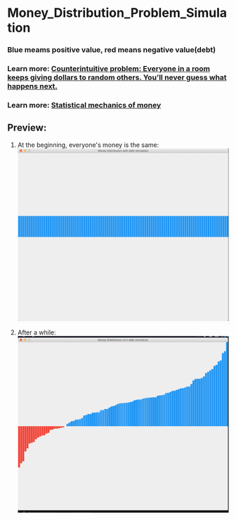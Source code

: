 # Money_Distribution_Problem_Simulation
### Blue meams positive value, red means negative value(debt)
### Learn more: [Counterintuitive problem: Everyone in a room keeps giving dollars to random others. You’ll never guess what happens next.](http://www.decisionsciencenews.com/2017/06/19/counterintuitive-problem-everyone-room-keeps-giving-dollars-random-others-youll-never-guess-happens-next/)
### Learn more: [Statistical mechanics of money](http://www2.physics.umd.edu/~yakovenk/papers/EPJB-17-723-2000.pdf)
 
## Preview: 
1. At the beginning, everyone's money is the same:
![app screenshot](app.png)

2. After a while:
![app screenshot2](app2.png)
 
